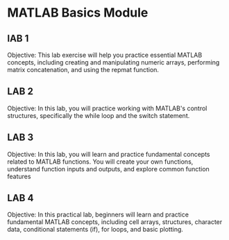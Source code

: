 # MATLAB Basics Module
## lAB 1
Objective: This lab exercise will help you practice essential MATLAB concepts, including creating and manipulating numeric arrays, performing matrix concatenation, and using the repmat function.



## LAB 2
Objective: In this lab, you will practice working with MATLAB's control structures, specifically the while loop and the switch statement.


## LAB 3
Objective: In this lab, you will learn and practice fundamental concepts related to MATLAB functions. You will create your own functions, understand function inputs and outputs, and explore common function features


## LAB 4
Objective: In this practical lab, beginners will learn and practice fundamental MATLAB concepts, including cell arrays, structures, character data, conditional statements (if), for loops, and basic plotting.
